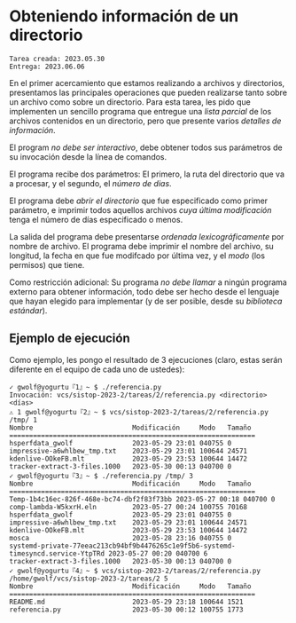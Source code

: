 # Obteniendo información de un directorio

    Tarea creada: 2023.05.30
    Entrega: 2023.06.06

En el primer acercamiento que estamos realizando a archivos y
directorios, presentamos las principales operaciones que pueden
realizarse tanto sobre un archivo como sobre un directorio. Para esta
tarea, les pido que implementen un sencillo programa que entregue una
*lista parcial* de los archivos contenidos en un directorio, pero que
presente varios *detalles de información*. 

El program *no debe ser interactivo*, debe obtener todos sus
parámetros de su invocación desde la línea de comandos.

El programa recibe dos parámetros: El primero, la ruta del directorio
que va a procesar, y el segundo, el *número de dias*.

El programa debe *abrir el directorio* que fue especificado como
primer parámetro, e imprimir todos aquellos archivos *cuya última
modificación* tenga el número de días especificado o menos.

La salida del programa debe presentarse *ordenada lexicográficamente*
por nombre de archivo. El programa debe imprimir el nombre del
archivo, su longitud, la fecha en que fue modifcado por última vez, y
el *modo* (los permisos) que tiene.

Como restricción adicional: Su programa *no debe llamar* a ningún
programa externo para obtener información, todo debe ser hecho desde
el lenguaje que hayan elegido para implementar (y de ser posible,
desde su *biblioteca estándar*).

## Ejemplo de ejecución

Como ejemplo, les pongo el resultado de 3 ejecuciones (claro, estas serán
diferente en el equipo de cada uno de ustedes):

    ✓ gwolf@yogurtu『1』~ $ ./referencia.py
	Invocación: vcs/sistop-2023-2/tareas/2/referencia.py <directorio> <días>
	⚠ 1 gwolf@yogurtu『2』~ $ vcs/sistop-2023-2/tareas/2/referencia.py /tmp/ 1
    Nombre                         Modificación     Modo   Tamaño
	==============================================================
	hsperfdata_gwolf               2023-05-29 23:01 040755 0
	impressive-a6whlbew_tmp.txt    2023-05-29 23:01 100644 24571
	kdenlive-OOkeFB.mlt            2023-05-29 23:53 100644 14472
	tracker-extract-3-files.1000   2023-05-30 00:13 040700 0
	✓ gwolf@yogurtu『3』~ $ ./referencia.py /tmp/ 3
    Nombre                         Modificación     Modo   Tamaño
	==============================================================
	Temp-1b4c16ec-826f-468e-bc74-dbf2f83f73bb 2023-05-27 00:18 040700 0
	comp-lambda-W5kxrH.eln         2023-05-27 00:24 100755 70168
	hsperfdata_gwolf               2023-05-29 23:01 040755 0
	impressive-a6whlbew_tmp.txt    2023-05-29 23:01 100644 24571
	kdenlive-OOkeFB.mlt            2023-05-29 23:53 100644 14472
	mosca                          2023-05-28 23:16 040755 0
	systemd-private-77eeac213cb94bf9b4476265c1e9f5b6-systemd-timesyncd.service-YtpTRd 2023-05-27 00:20 040700 6
	tracker-extract-3-files.1000   2023-05-30 00:13 040700 0
	✓ gwolf@yogurtu『4』~ $ vcs/sistop-2023-2/tareas/2/referencia.py /home/gwolf/vcs/sistop-2023-2/tareas/2 5
    Nombre                         Modificación     Modo   Tamaño
	==============================================================
	README.md                      2023-05-29 23:18 100644 1521
	referencia.py                  2023-05-30 00:12 100755 1773
